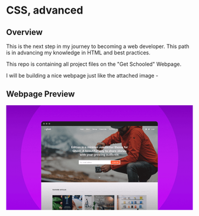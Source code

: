 # CSS, advanced

## Overview

This is the next step in my journey to becoming a web developer. This path is in advancing my knowledge in HTML and best practices.

This repo is containing all project files on the "Get Schooled" Webpage.

I will be building a nice webpage just like the attached image - 

## Webpage Preview

![web image](<webpage screenshot.png>)